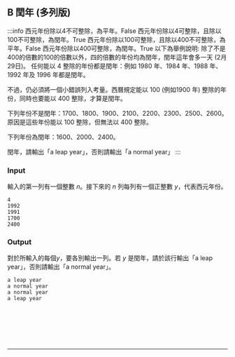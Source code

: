 ## B 閏年 (多列版)
:::info
西元年份除以4不可整除，為平年。False
西元年份除以4可整除，且除以100不可整除，為閏年。True
西元年份除以100可整除，且除以400不可整除，為平年。False
西元年份除以400可整除，為閏年。True
以下為舉例說明:
除了不是400的倍數的100的倍數以外，四的倍數的年份均為閏年，閏年這年會多一天 (2月29日)。
任何能以 4 整除的年份都是閏年：例如 1980 年、1984 年、1988 年、1992 年及 1996 年都是閏年。

不過，仍必須將一個小錯誤列入考量。西曆規定能以 100 (例如1900 年) 整除的年份，同時也要能以 400 整除，才算是閏年。

下列年份不是閏年：1700、1800、1900、2100、2200、2300、2500、2600。
原因是這些年份能以 100 整除，但無法以 400 整除。

下列年份為閏年：1600、2000、2400。

閏年，請輸出「a leap year」，否則請輸出「a normal year」
:::


### Input
輸入的第一列有一個整數 $n$。接下來的 $n$ 列每列有一個正整數 $y$，代表西元年份。
```=
4
1992
1991
1700
2400
```

### Output
對於所輸入的每個$y$，要各別輸出一列。若 $y$ 是閏年，請於該行輸出「a leap year」，否則請輸出「a normal year」。
```=
a leap year
a normal year
a normal year
a leap year
```
<!---
[ZeroJudge d069: 格瑞哥里的煩惱 (n 行版)](https://zerojudge.tw/ShowProblem?problemid=d069)
```python=
t = int(input())
for _ in range(t):
    y = int(input())
    if ((y%4==0) and (y%100!=0)) or (y%400==0):
        print("a leap year")
    else:
        print("a normal year")
```
```python=
import sys
lines = sys.stdin.readlines()
t = int(lines[0])
for i in range(1, t+1):
    y = int(lines[i])
    if ((y%4==0) and (y%100!=0)) or (y%400==0):
        print("a leap year")
    else:
        print("a normal year")
```
--->

<div id="moon"></div>

<style>
#moon {
  width: 80px;
  height: 80px;
  page-break-after: always /*在標籤後換頁*/
}
</style>

---